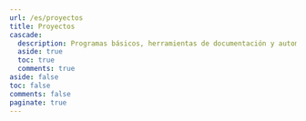 ```yaml
---
url: /es/proyectos
title: Proyectos
cascade:
  description: Programas básicos, herramientas de documentación y automatización, sitios web, etc... Un poco de mi trabajo y pasatiempo favorito.
  aside: true
  toc: true
  comments: true
aside: false
toc: false
comments: false
paginate: true
---
```


